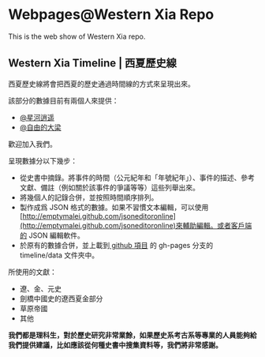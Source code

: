 # Webpages@Western Xia Repo

This is the web show of Western Xia repo.

## Western Xia Timeline | 西夏歷史線

西夏歷史線將會把西夏的歷史通過時間線的方式來呈現出來。

該部分的數據目前有兩個人來提供：

* [@星河逍遥](http://weibo.com/emptymalei)
* [@自由的大梁](http://weibo.com/liangchen0802)

歡迎加入我們。

呈現數據分以下幾步：

* 從史書中摘錄。將事件的時間（公元紀年和「年號紀年」）、事件的描述、參考文獻、備註（例如關於該事件的爭議等等）這些列舉出來。
* 將幾個人的記錄合併，並按照時間順序排列。
* 製作成爲 JSON 格式的數據。如果不習慣文本編輯，可以使用[http://emptymalei.github.com/jsoneditoronline](http://emptymalei.github.com/jsoneditoronline)來輔助編輯。或者客戶端的 JSON 編輯軟件。
* 於原有的數據合併，並上載到[ github 項目](http://emptymalei.github.com/WesternXia/) 的 gh-pages 分支的 timeline/data 文件夾中。

所使用的文獻：

* 遼、金、元史
* 劍橋中國史的遼西夏金部分
* 草原帝國
* 其他

**我們都是理科生，對於歷史研究非常業餘，如果歷史系考古系等專業的人員能夠給我們提供建議，比如應該從何種史書中搜集資料等，我們將非常感謝。**
